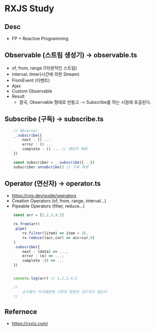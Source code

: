 # RXJS Study

## Desc

- FP + Reactive Programming

## Observable (스트림 생성기) -> observable.ts

- of, from, range (1차원적인 스트림)
- interval, timer(시간에 의한 Stream)
- FromEvent (이벤트)
- Ajax
- Custom Observable
- Result
  - 결국, Observable 형태로 만들고 -> Subscribe를 하는 시점에 호출된다.

## Subscribe (구독) -> subscribe.ts

```ts
    // Observer
    _.subscribe({
        next : () ...
        error : () ...
        complete : () ... // 메모리 해제
    })

    const subscriber = _.subscribe({...})
    subscriber.unsubcribe() // 구독 해제
```

## Operator (연산자) -> operator.ts

- https://rxjs.dev/guide/operators
- Creation Operators (of, from, range, interval...)
- Pipeable Operators (filter, reduce...)

```ts
    const arr = [1,2,3,4,5]

    rx.from(arr)
    .pipe(
        rx.filter((item) => item > 3),
        rx.reduce((acc,cur) => acc+cur,0)
    )
    .subscribe({
        next : (data) => ...,
        error : (e) => ...,
        complete :() => ...
    })


    console.log(arr) // 1,2,3,4,5

    /*
        순수함수 이기때문에 기존의 원본은 건드리지 않는다
    */
```

## Refernece

- https://rxviz.com/
